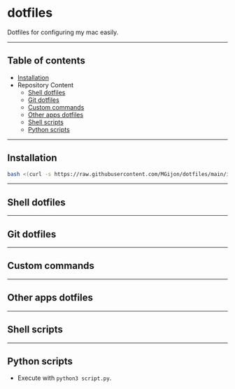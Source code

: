 # dotfiles

Dotfiles for configuring my mac easily.

***

## Table of contents

* [Installation](#-installation)
* Repository Content
	* [Shell dotfiles](#-shell-dotfiles)
	* [Git dotfiles](#-git-dotfiles)
	* [Custom commands](#-custom-commands)
	* [Other apps dotfiles](#other-apps-dotfiles)
	* [Shell scripts](#shell-scripts)
	* [Python scripts](#python-scripts)

***
<a name="#-installation"></a>
## Installation

```bash
bash <(curl -s https://raw.githubusercontent.com/MGijon/dotfiles/main/installer)>
```

***
<a name="#-shell-dotfiles)"></a>
## Shell dotfiles

***
<a name="#-git-dotfiles"></a>
## Git dotfiles

***
<a name="#-custom-commands"></a>
## Custom commands

***
<a name="#other-apps-dotfiles"></a>
## Other apps dotfiles

***
<a name="#shell-scripts"></a>
## Shell scripts

***
<a name="#python-scripts"></a>
## Python scripts 

* Execute with ```python3 script.py```.

